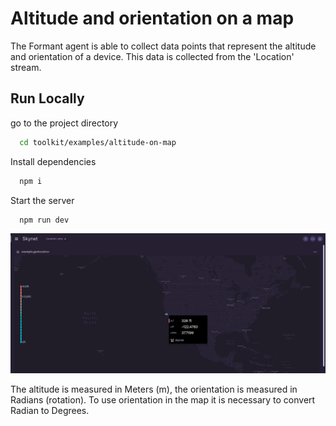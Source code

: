 # Altitude and orientation on a map

The Formant agent is able to collect data points that represent the altitude and orientation of a device. This data is collected from the 'Location' stream.

## Run Locally

go to the project directory

```bash
  cd toolkit/examples/altitude-on-map
```

Install dependencies

```bash
  npm i
```

Start the server

```bash
  npm run dev
```

![App Screenshot](https://github.com/FormantIO/toolkit/blob/master/examples/altitude-on-map/images/orientation.png)

The altitude is measured in Meters (m), the orientation is measured in Radians (rotation). To use orientation in the map it is necessary to convert Radian to Degrees.
